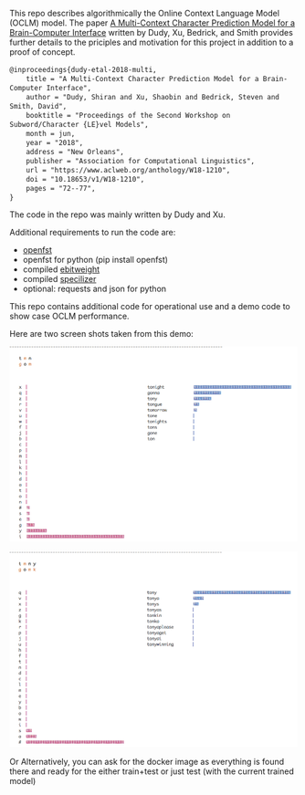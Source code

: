 This repo describes algorithmically the Online Context Language Model (OCLM) model. The paper [A Multi-Context Character Prediction Model for a Brain-Computer Interface](http://aclweb.org/anthology/W18-1210) written by Dudy, Xu, Bedrick, and Smith provides further details to the priciples and motivation for this project in addition to a proof of concept.

```
@inproceedings{dudy-etal-2018-multi,
    title = "A Multi-Context Character Prediction Model for a Brain-Computer Interface",
    author = "Dudy, Shiran and Xu, Shaobin and Bedrick, Steven and Smith, David",
    booktitle = "Proceedings of the Second Workshop on Subword/Character {LE}vel Models",
    month = jun,
    year = "2018",
    address = "New Orleans",
    publisher = "Association for Computational Linguistics",
    url = "https://www.aclweb.org/anthology/W18-1210",
    doi = "10.18653/v1/W18-1210",
    pages = "72--77",
}
```

The code in the repo was mainly written by Dudy and Xu.

Additional requirements to run the code are:
  * [openfst](http://www.openfst.org/twiki/bin/view/FST/WebHome)
  * openfst for python (pip install openfst)
  * compiled [ebitweight](https://github.com/shiranD/ebitweight)
  * compiled [specilizer](https://github.com/shiranD/specializer)
  * optional: requests and json for python

This repo contains additional code for operational use and a demo code to show case OCLM performance.

Here are two screen shots taken from this demo:


![](images/d1.png)

![](images/d2.png)


Or Alternatively, you can ask for the docker image as everything is found there and ready for the either train+test or just test (with the current trained model)
